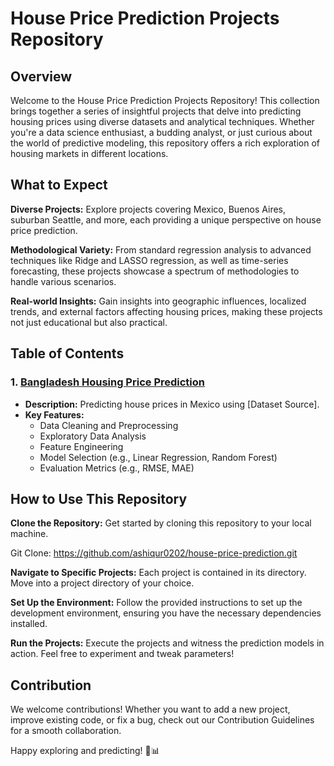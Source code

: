 # House Price Prediction Projects Repository

## Overview
Welcome to the House Price Prediction Projects Repository! This collection brings together a series of insightful projects that delve into predicting housing prices using diverse datasets and analytical techniques. Whether you're a data science enthusiast, a budding analyst, or just curious about the world of predictive modeling, this repository offers a rich exploration of housing markets in different locations.

## What to Expect
**Diverse Projects:** Explore projects covering Mexico, Buenos Aires, suburban Seattle, and more, each providing a unique perspective on house price prediction.

**Methodological Variety:** From standard regression analysis to advanced techniques like Ridge and LASSO regression, as well as time-series forecasting, these projects showcase a spectrum of methodologies to handle various scenarios.

**Real-world Insights:** Gain insights into geographic influences, localized trends, and external factors affecting housing prices, making these projects not just educational but also practical.

## Table of Contents

### 1. [Bangladesh Housing Price Prediction](https://github.com/ashiqur0202/House-Price-Prediction/tree/master/Housing%20in%20Bangladesh)
- **Description:** Predicting house prices in Mexico using [Dataset Source].
- **Key Features:**
  - Data Cleaning and Preprocessing
  - Exploratory Data Analysis
  - Feature Engineering
  - Model Selection (e.g., Linear Regression, Random Forest)
  - Evaluation Metrics (e.g., RMSE, MAE)



## How to Use This Repository
**Clone the Repository:** Get started by cloning this repository to your local machine.


Git Clone: https://github.com/ashiqur0202/house-price-prediction.git

**Navigate to Specific Projects:** Each project is contained in its directory. Move into a project directory of your choice.

**Set Up the Environment:** Follow the provided instructions to set up the development environment, ensuring you have the necessary dependencies installed.

**Run the Projects:** Execute the projects and witness the prediction models in action. Feel free to experiment and tweak parameters!

## Contribution
We welcome contributions! Whether you want to add a new project, improve existing code, or fix a bug, check out our Contribution Guidelines for a smooth collaboration.

Happy exploring and predicting! 🏡📊





